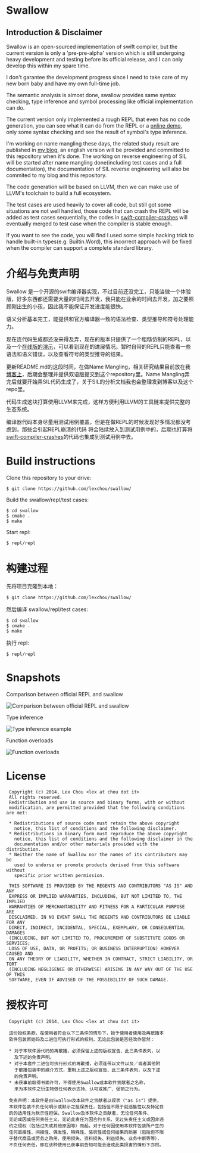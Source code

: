 # Swallow

## Introduction & Disclaimer
Swallow is an open-sourced implementation of swift compiler, but the current version is only a 'pre-pre-alpha' version which is still undergoing heavy development and testing before its official release, and I can only develop this within my spare time.

I don't garantee the development progress since I need to take care of my new born baby and have my own full-time job.

The semantic analysis is almost done, swallow provides same syntax checking, type inference and symbol processing like official implementation can do.

The current version only implemented a rough REPL that even has no code generation, you can see what it can do from the REPL or a [online demo](https://chou.it/swift/), only some syntax checking and see the result of symbol's type inference.

I'm working on name mangling these days, the related study result are published in [my blog](http://chou.it/2015/04/swift-name-mangling/), an english version will be provided and committed to this repository when it's done. The working on reverse engineering of SIL will be started after name mangling done(including test cases and a full documentation), the documentation of SIL reverse engineering will also be commited to my blog and this repository.

The code generation will be based on LLVM, then we can make use of LLVM's toolchain to build a full ecosystem.

The test cases are used heavily to cover all code, but still got some situations are not well handled, those code that can crash the REPL will be added as test cases sequentially, the codes in [swift-compiler-crashes](https://github.com/practicalswift/swift-compiler-crashes) will eventually merged to test case when the compiler is stable enough.

If you want to see the code, you will find I used some simple hacking trick to handle built-in types(e.g. Builtin.Word), this incorrect approach will be fixed when the compiler can support a complete standard library.



# 介绍与免责声明
Swallow 是一个开源的swift编译器实现，不过目前还没完工，只能当做一个体验版，好多东西都还需要大量的时间去开发，我只能在业余的时间去开发，加之要照顾刚出生的小孩，因此我不能保证开发进度能很快。

语义分析基本完工，能提供和官方编译器一致的语法检查、类型推导和符号处理能力。

现在连代码生成都还没来得及弄，现在的版本只提供了一个粗糙仿制的REPL，以及一个[在线版的演示](https://chou.it/swift/)，可以看到现在的进展情况。暂时自带的REPL只能查看一些语法和语义错误，以及查看符号的类型推导的结果。

更新README.md的这段时间，在做Name Mangling，相关研究结果目前放在我[博客上](http://chou.it/2015/04/swift-name-mangling/)，后期会整理并提供双语版提交到这个repository里。Name Mangling弄完后就要开始弄SIL代码生成了，关于SIL的分析文档我也会整理发到博客以及这个repo里。

代码生成这块打算使用LLVM来完成，这样方便利用LLVM的工具链来提供完整的生态系统。

编译器代码本身尽量用测试用例覆盖，但是在做REPL的时候发现好多情况都没考虑到，那些会引起REPL崩溃的代码 将会陆续放入到测试用例中的，后期也打算将[swift-compiler-crashes](https://github.com/practicalswift/swift-compiler-crashes)的代码也集成到测试用例中去。



# Build instructions
Clone this repository to your drive:
```
$ git clone https://github.com/lexchou/swallow/
```
Build the swallow/repl/test cases:
```
$ cd swallow
$ cmake .
$ make
```
Start repl:
```
$ repl/repl
```


# 构建过程
先将项目克隆到本地：
```
$ git clone https://github.com/lexchou/swallow/
```
然后编译 swallow/repl/test cases:
```
$ cd swallow
$ cmake .
$ make
```
执行 repl:
```
$ repl/repl
```


# Snapshots
Comparison between official REPL and swallow

![Comparison between official REPL and swallow](docs/images/repl-comparison.jpg)

Type inference

![Type inference example](docs/images/type-inference.png)

Function overloads

![Function overloads](docs/images/function-overloads.png)


# License

```
 Copyright (c) 2014, Lex Chou <lex at chou dot it> 
 All rights reserved.
 Redistribution and use in source and binary forms, with or without
 modification, are permitted provided that the following conditions are met:

 * Redistributions of source code must retain the above copyright
   notice, this list of conditions and the following disclaimer.
 * Redistributions in binary form must reproduce the above copyright
   notice, this list of conditions and the following disclaimer in the
   documentation and/or other materials provided with the distribution.
 * Neither the name of Swallow nor the names of its contributors may be
   used to endorse or promote products derived from this software without
   specific prior written permission.

 THIS SOFTWARE IS PROVIDED BY THE REGENTS AND CONTRIBUTORS "AS IS" AND ANY
 EXPRESS OR IMPLIED WARRANTIES, INCLUDING, BUT NOT LIMITED TO, THE IMPLIED
 WARRANTIES OF MERCHANTABILITY AND FITNESS FOR A PARTICULAR PURPOSE ARE
 DISCLAIMED. IN NO EVENT SHALL THE REGENTS AND CONTRIBUTORS BE LIABLE FOR ANY
 DIRECT, INDIRECT, INCIDENTAL, SPECIAL, EXEMPLARY, OR CONSEQUENTIAL DAMAGES
 (INCLUDING, BUT NOT LIMITED TO, PROCUREMENT OF SUBSTITUTE GOODS OR SERVICES;
 LOSS OF USE, DATA, OR PROFITS; OR BUSINESS INTERRUPTION) HOWEVER CAUSED AND
 ON ANY THEORY OF LIABILITY, WHETHER IN CONTRACT, STRICT LIABILITY, OR TORT
 (INCLUDING NEGLIGENCE OR OTHERWISE) ARISING IN ANY WAY OUT OF THE USE OF THIS
 SOFTWARE, EVEN IF ADVISED OF THE POSSIBILITY OF SUCH DAMAGE.
```

# 授权许可
```
 Copyright (c) 2014, Lex Chou <lex at chou dot it> 
 
 这份授权条款，在使用者符合以下三条件的情形下，授予使用者使用及再散播本
 软件包装原始码及二进位可执行形式的权利，无论此包装是否经改作皆然：
 
 * 对于本软件源代码的再散播，必须保留上述的版权宣告、此三条件表列，以
   及下述的免责声明。
 * 对于本套件二进位可执行形式的再散播，必须连带以文件以及／或者其他附
   于散播包装中的媒介方式，重制上述之版权宣告、此三条件表列，以及下述
   的免责声明。
 * 未获事前取得书面许可，不得使用Swallow或本软件贡献者之名称，
   来为本软件之衍生物做任何表示支持、认可或推广、促销之行为。
 
 免责声明：本软件是由Swallow及本软件之贡献者以现状（"as is"）提供，
 本软件包装不负任何明示或默示之担保责任，包括但不限于就适售性以及特定目
 的的适用性为默示性担保。Swallow及本软件之贡献者，无论任何条件、
 无论成因或任何责任主义、无论此责任为因合约关系、无过失责任主义或因非违
 约之侵权（包括过失或其他原因等）而起，对于任何因使用本软件包装所产生的
 任何直接性、间接性、偶发性、特殊性、惩罚性或任何结果的损害（包括但不限
 于替代商品或劳务之购用、使用损失、资料损失、利益损失、业务中断等等），
 不负任何责任，即在该种使用已获事前告知可能会造成此类损害的情形下亦然。
```


